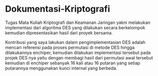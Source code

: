 # Dokumentasi-Kriptografi
Tugas Mata Kuliah Kriptografi dan Keamanan Jaringan yakni melakukan implementasi dari algoritma DES yang dilakukan secara berkelompok kemudian dipresentasikan hasil dari proyek bersama.

Kontribusi yang saya lakukan dalam pengimplementasian DES adalah mencari referensi pada proses permutasi di metode DES hingga dilakukannya enchiper, kemudian dilakukan implementasi tersebut pada projek DES nya yaitu dengan membagi hasil dari permutasi awal tersebut kemudian di enchiper sebanyak 16 kali atau 16 putaran yang setiap putarannya menggunakan kunci internal yang berbeda. 
